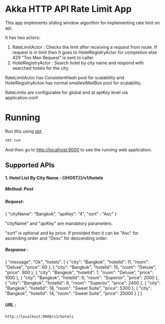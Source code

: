 # Akka HTTP API Rate Limit App

This app implements sliding window algorithm for implementing rate limit on api.

It has two actors: 
1. RateLimitActor : Checks the limit after receiving a request from route.
If request is in limit then It goes to HotelRegistryActor for completion else 429 "Too Man Request" is sent to caller.
2. HotelRegistryActor : Search hotel by city name and respond with searched hotels for the city.

RateLimitActor has ConsistentHash pool for scalability and HotelRegistryActoe has normal smallestMailBox pool for scalability.

RateLimits are configurable for global and at apiKey level via application.conf
# Running

Run this using [sbt](http://www.scala-sbt.org/).  

```bash
sbt run
```

And then go to <http://localhost:9000> to see the running web application.

## Supported APIs

#### 1. Hotel List By City Name : {{HOST}}/v1/hotels

##### Method: Post

##### Request: 
{
    "cityName": "Bangkok", 
    "apiKey": "4",
    "sort" : "Asc"
}

"cityName" and "apiKey" are mandatory parameters.

"sort" is optional and by price. If provided then it can be "Asc" for ascending order and "Desc" for descending order.
 
##### Response : 
{
    "message": "Ok",
    "hotels": [
        {
            "city": "Bangkok",
            "hotelId": 11,
            "room": "Deluxe",
            "price": 60
        },
        {
            "city": "Bangkok",
            "hotelId": 15,
            "room": "Deluxe",
            "price": 900
        },
        {
            "city": "Bangkok",
            "hotelId": 1,
            "room": "Deluxe",
            "price": 1000
        },
        {
            "city": "Bangkok",
            "hotelId": 6,
            "room": "Superior",
            "price": 2000
        },
        {
            "city": "Bangkok",
            "hotelId": 8,
            "room": "Superior",
            "price": 2400
        },
        {
            "city": "Bangkok",
            "hotelId": 18,
            "room": "Sweet Suite",
            "price": 5300
        },
        {
            "city": "Bangkok",
            "hotelId": 14,
            "room": "Sweet Suite",
            "price": 25000
        }
    ]
}
##### URL : 
    http://localhost:9000/v1/hotels

